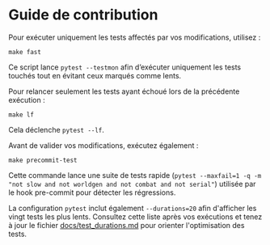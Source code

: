 # Guide de contribution

Pour exécuter uniquement les tests affectés par vos modifications, utilisez :

```
make fast
```

Ce script lance `pytest --testmon` afin d’exécuter uniquement les tests touchés
tout en évitant ceux marqués comme lents.

Pour relancer seulement les tests ayant échoué lors de la précédente exécution :

```
make lf
```

Cela déclenche `pytest --lf`.

Avant de valider vos modifications, exécutez également :

```
make precommit-test
```

Cette commande lance une suite de tests rapide
(`pytest --maxfail=1 -q -m "not slow and not worldgen and not combat and not serial"`)
utilisée par le hook pre-commit pour détecter les régressions.

La configuration `pytest` inclut également `--durations=20` afin d'afficher les vingt tests les plus lents.
Consultez cette liste après vos exécutions et tenez à jour le fichier
[docs/test_durations.md](docs/test_durations.md) pour orienter l'optimisation des tests.
